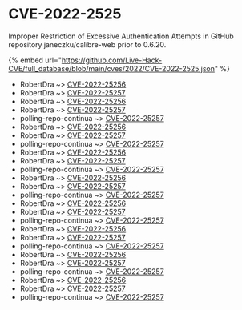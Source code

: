 # CVE-2022-2525

Improper Restriction of Excessive Authentication Attempts in GitHub repository janeczku/calibre-web prior to 0.6.20.

{% embed url="https://github.com/Live-Hack-CVE/full_database/blob/main/cves/2022/CVE-2022-2525.json" %}


* RobertDra ~> [CVE-2022-25256](https://www.alice-snow.ru/2022/database/cve-2022-2525/cve-2022-25256-robertdra)
* RobertDra ~> [CVE-2022-25257](https://www.alice-snow.ru/2022/database/cve-2022-2525/cve-2022-25257-robertdra)
* RobertDra ~> [CVE-2022-25256](https://www.alice-snow.ru/2022/database/cve-2022-2525/cve-2022-25256-robertdra)
* RobertDra ~> [CVE-2022-25257](https://www.alice-snow.ru/2022/database/cve-2022-2525/cve-2022-25257-robertdra)
* polling-repo-continua ~> [CVE-2022-25257](https://www.alice-snow.ru/2022/database/cve-2022-2525/cve-2022-25257-polling-repo-continua)
* RobertDra ~> [CVE-2022-25256](https://www.alice-snow.ru/2022/database/cve-2022-2525/cve-2022-25256-robertdra)
* RobertDra ~> [CVE-2022-25257](https://www.alice-snow.ru/2022/database/cve-2022-2525/cve-2022-25257-robertdra)
* polling-repo-continua ~> [CVE-2022-25257](https://www.alice-snow.ru/2022/database/cve-2022-2525/cve-2022-25257-polling-repo-continua)
* RobertDra ~> [CVE-2022-25256](https://www.alice-snow.ru/2022/database/cve-2022-2525/cve-2022-25256-robertdra)
* RobertDra ~> [CVE-2022-25257](https://www.alice-snow.ru/2022/database/cve-2022-2525/cve-2022-25257-robertdra)
* polling-repo-continua ~> [CVE-2022-25257](https://www.alice-snow.ru/2022/database/cve-2022-2525/cve-2022-25257-polling-repo-continua)
* RobertDra ~> [CVE-2022-25256](https://www.alice-snow.ru/2022/database/cve-2022-2525/cve-2022-25256-robertdra)
* RobertDra ~> [CVE-2022-25257](https://www.alice-snow.ru/2022/database/cve-2022-2525/cve-2022-25257-robertdra)
* polling-repo-continua ~> [CVE-2022-25257](https://www.alice-snow.ru/2022/database/cve-2022-2525/cve-2022-25257-polling-repo-continua)
* RobertDra ~> [CVE-2022-25256](https://www.alice-snow.ru/2022/database/cve-2022-2525/cve-2022-25256-robertdra)
* RobertDra ~> [CVE-2022-25257](https://www.alice-snow.ru/2022/database/cve-2022-2525/cve-2022-25257-robertdra)
* polling-repo-continua ~> [CVE-2022-25257](https://www.alice-snow.ru/2022/database/cve-2022-2525/cve-2022-25257-polling-repo-continua)
* RobertDra ~> [CVE-2022-25256](https://www.alice-snow.ru/2022/database/cve-2022-2525/cve-2022-25256-robertdra)
* RobertDra ~> [CVE-2022-25257](https://www.alice-snow.ru/2022/database/cve-2022-2525/cve-2022-25257-robertdra)
* polling-repo-continua ~> [CVE-2022-25257](https://www.alice-snow.ru/2022/database/cve-2022-2525/cve-2022-25257-polling-repo-continua)
* RobertDra ~> [CVE-2022-25256](https://www.alice-snow.ru/2022/database/cve-2022-2525/cve-2022-25256-robertdra)
* RobertDra ~> [CVE-2022-25257](https://www.alice-snow.ru/2022/database/cve-2022-2525/cve-2022-25257-robertdra)
* polling-repo-continua ~> [CVE-2022-25257](https://www.alice-snow.ru/2022/database/cve-2022-2525/cve-2022-25257-polling-repo-continua)
* RobertDra ~> [CVE-2022-25256](https://www.alice-snow.ru/2022/database/cve-2022-2525/cve-2022-25256-robertdra)
* RobertDra ~> [CVE-2022-25257](https://www.alice-snow.ru/2022/database/cve-2022-2525/cve-2022-25257-robertdra)
* polling-repo-continua ~> [CVE-2022-25257](https://www.alice-snow.ru/2022/database/cve-2022-2525/cve-2022-25257-polling-repo-continua)